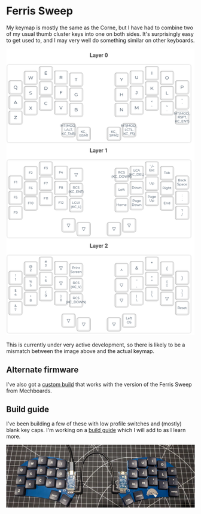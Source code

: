 # Ferris Sweep

My keymap is mostly the same as the Corne, but I have had to combine two of my usual thumb cluster keys into one on both sides. It's surprisingly easy to get used to, and I may very well do something similar on other keyboards.

![Ferris Sweep keymap](./images/ferris_sweep_keymap.png)

This is currently under very active development, so there is likely to be a mismatch between the image above and the actual keymap.

## Alternate firmware

I've also got a [custom build](https://github.com/teknostatik/keyboards/tree/main/ferris_sweep_mechboards) that works with the version of the Ferris Sweep from Mechboards.

## Build guide

I've been building a few of these with low profile switches and (mostly) blank key caps. I'm working on a [build guide](https://github.com/teknostatik/keyboards/blob/main/ferris_sweep/ferris_sweep_build_guide.md) which I will add to as I learn more.


![Ferris Sweep](./images/ferris_sweep.jpg)